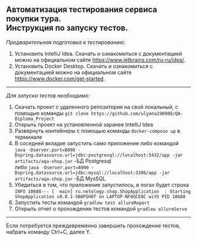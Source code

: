 **Автоматизация тестирования сервиса покупки тура.**  
Инструкция по запуску тестов.
---
_Предварительная подготовка к тестированию:_
1. Установить IntelliJ Idea. Скачать и ознакомиться с документацией можно на официальном сайте https://www.jetbrains.com/ru-ru/idea/.
2. Установить Docker Desktop. Скачать и ознакомиться с документацией можно на официальном сайте https://www.docker.com/get-started.
___
_Для запуска тестов необходимо:_
1. Скачать проект с удаленного репозитория на свой локальный, с помощью команды `git clone https://github.com/ulyana190909/QA-Diploma_Project`
2. Открыть проект на установленной заранее IntelliJ Idea
3. Развернуть контейнеры с помощью команды `docker-compose up` в терминале
4. В соседней вкладке запустить само приложение либо командой  
`java -Dserver.port=8090 -Dspring.datasource.url=jdbc:postgresql://localhost:5432/app -jar artifacts/aqa-shop.jar` -БД Postgresql  
либо `java -Dserver.port=8090 -Dspring.datasource.url=jdbc:mysql://localhost:3306/app -jar artifacts/aqa-shop.jar` -БД MysSQL  
5. Убедиться в том, что приложение запустилось, в логах будет строка `INFO 10688--- [  main] ru.netology.shop.ShopApplication  : Starting ShopApplication v0.0.1-SNAPSHOT on LAPTOP-NF0QCEOC with PID 10688`
6. Запустить тесты командой `gradlew test allureReport`
7. Открыть отчет о прохождении тестов командой `gradlew allureServe`
___
Если потребуется преждевременно завершить прохождение тестов, набрать команду Ctrl+C, далее Y.